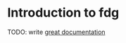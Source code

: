 # Introduction to fdg

TODO: write [great documentation](http://jacobian.org/writing/great-documentation/what-to-write/)
